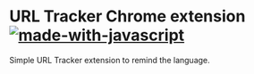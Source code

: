 # URL Tracker Chrome extension [![made-with-javascript](https://img.shields.io/badge/Made%20with-JavaScript-orange.svg)](https://developer.mozilla.org/en-US/docs/Web/JavaScript)

Simple URL Tracker extension to remind the language.
